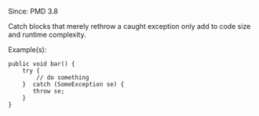 Since: PMD 3.8

Catch blocks that merely rethrow a caught exception only add to code size and runtime complexity.

Example(s):
```
public void bar() {
    try {
        // do something
    }  catch (SomeException se) {
       throw se;
    }
}
```
